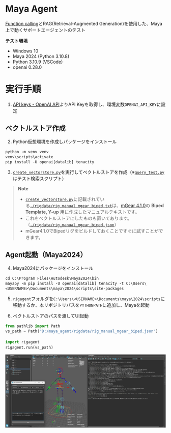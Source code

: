 # Maya Agent
[Function calling](https://openai.com/blog/function-calling-and-other-api-updates)とRAG(Retrieval-Augmented Generation)を使用した、Maya上で動くサポートエージェントのテスト

**テスト環境**
* Windows 10
* Maya 2024 (Python 3.10.8)
* Python 3.10.9 (VSCode)
* openai 0.28.0

# 実行手順
1. [API keys - OpenAI API](https://platform.openai.com/account/api-keys)よりAPI Keyを取得し、環境変数`OPENAI_API_KEY`に設定

## ベクトルストア作成

2. Python仮想環境を作成しパッケージをインストール
```
python -m venv venv
venv\scripts\activate
pip install -U openai[datalib] tenacity
```

3. [`create_vectorstore.py`](./create_vectorstore.py)を実行してベクトルストアを作成（※[`query_test.py`](./query_test.py)はテスト検索スクリプト）

> **Note**  
> * [`create_vectorstore.py`](./create_vectorstore.py)に記載されている[`./rigdata/rig_manual_mgear_biped.txt`](./rigdata/rig_manual_mgear_biped.txt)は、[mGear 4.1.0](https://github.com/mgear-dev/mgear4/releases/tag/4.1.0)の **Biped Template, Y-up** 用に作成したマニュアルテキストです。  
> * これをベクトルストアにしたものも置いてあります。（[`./rigdata/rig_manual_mgear_biped.json`](./rigdata/rig_manual_mgear_biped.json)）  
> * mGear4.1.0でBipedリグをビルドしておくことですぐに試すことができます。  

## Agent起動（Maya2024）

4. Maya2024にパッケージをインストール
```
cd C:\Program Files\Autodesk\Maya2024\bin
mayapy -m pip install -U openai[datalib] tenacity -t C:\Users\<USERNAME>\Documents\maya\2024\scripts\site-packages
```

5. `rigagent`フォルダを`C:\Users\<USERNAME>\Documents\maya\2024\scripts`に移動するか、本リポジトリパスを`PYTHONPATH`に追加し、Mayaを起動

6. ベクトルストアのパスを渡してUI起動
```python
from pathlib import Path
vs_path = Path("D:/maya_agent/rigdata/rig_manual_mgear_biped.json")

import rigagent
rigagent.run(vs_path)
```

![rigagent_capture_01.png](./.images/rigagent_capture_01.png)
